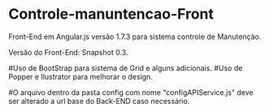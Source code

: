 # Controle-manuntencao-Front

Front-End em Angular.js versão 1.7.3 para sistema controle de Manutenção.

Versão do Front-End: Snapshot 0.3.

#Uso de BootStrap para sistema de Grid e alguns adicionais.
#Uso de Popper e Ilustrator para melhorar o design.

#O arquivo dentro da pasta config com nome "configAPIService.js" deve ser alterado a url base do Back-END caso necessário.

